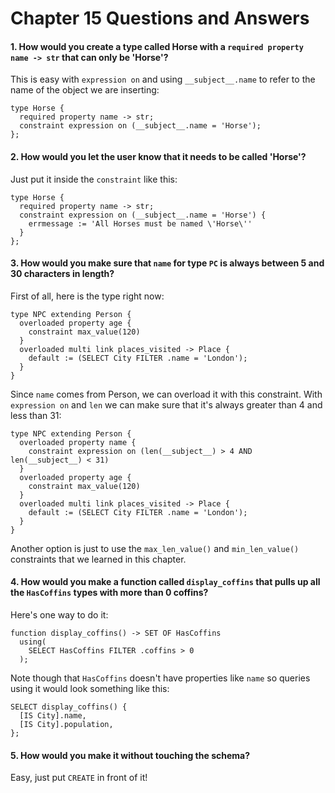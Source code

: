 # Chapter 15 Questions and Answers

#### 1. How would you create a type called Horse with a `required property name -> str` that can only be 'Horse'?

This is easy with `expression on` and using `__subject__.name` to refer to the name of the object we are inserting:

```sdl
type Horse {
  required property name -> str;
  constraint expression on (__subject__.name = 'Horse');
};
```

#### 2. How would you let the user know that it needs to be called 'Horse'?

Just put it inside the `constraint` like this:

```sdl
type Horse {
  required property name -> str;
  constraint expression on (__subject__.name = 'Horse') {
    errmessage := 'All Horses must be named \'Horse\''
  }
};
```

#### 3. How would you make sure that `name` for type `PC` is always between 5 and 30 characters in length?

First of all, here is the type right now:

```sdl
type NPC extending Person {
  overloaded property age {
    constraint max_value(120)
  }
  overloaded multi link places_visited -> Place {
    default := (SELECT City FILTER .name = 'London');
  }
}
```

Since `name` comes from Person, we can overload it with this constraint. With `expression on` and `len` we can make sure that it's always greater than 4 and less than 31:

```sdl
type NPC extending Person {
  overloaded property name {
    constraint expression on (len(__subject__) > 4 AND len(__subject__) < 31)
  }
  overloaded property age {
    constraint max_value(120)
  }
  overloaded multi link places_visited -> Place {
    default := (SELECT City FILTER .name = 'London');
  }
}
```

Another option is just to use the `max_len_value()` and `min_len_value()` constraints that we learned in this chapter.

#### 4. How would you make a function called `display_coffins` that pulls up all the `HasCoffins` types with more than 0 coffins?

Here's one way to do it:

```sdl
function display_coffins() -> SET OF HasCoffins
  using(
    SELECT HasCoffins FILTER .coffins > 0
  );
```

Note though that `HasCoffins` doesn't have properties like `name` so queries using it would look something like this:

```edgeql
SELECT display_coffins() {
  [IS City].name,
  [IS City].population,
};
```

#### 5. How would you make it without touching the schema?

Easy, just put `CREATE` in front of it!

